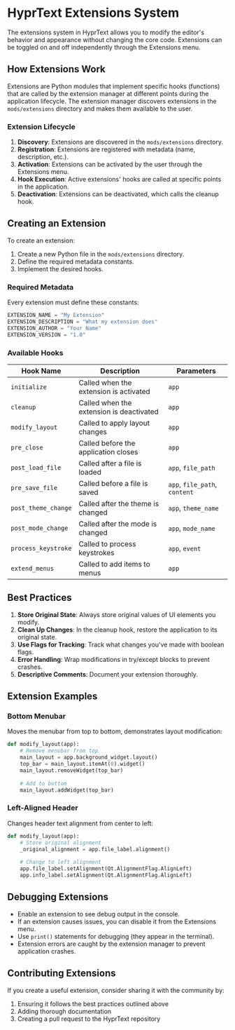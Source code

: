 # HyprText Extensions System

The extensions system in HyprText allows you to modify the editor's behavior and appearance without changing the core code. Extensions can be toggled on and off independently through the Extensions menu.

## How Extensions Work

Extensions are Python modules that implement specific hooks (functions) that are called by the extension manager at different points during the application lifecycle. The extension manager discovers extensions in the `mods/extensions` directory and makes them available to the user.

### Extension Lifecycle

1. **Discovery**: Extensions are discovered in the `mods/extensions` directory.
2. **Registration**: Extensions are registered with metadata (name, description, etc.).
3. **Activation**: Extensions can be activated by the user through the Extensions menu.
4. **Hook Execution**: Active extensions' hooks are called at specific points in the application.
5. **Deactivation**: Extensions can be deactivated, which calls the cleanup hook.

## Creating an Extension

To create an extension:

1. Create a new Python file in the `mods/extensions` directory.
2. Define the required metadata constants.
3. Implement the desired hooks.

### Required Metadata

Every extension must define these constants:

```python
EXTENSION_NAME = "My Extension"
EXTENSION_DESCRIPTION = "What my extension does"
EXTENSION_AUTHOR = "Your Name"
EXTENSION_VERSION = "1.0"
```

### Available Hooks

| Hook Name | Description | Parameters |
|-----------|-------------|------------|
| `initialize` | Called when the extension is activated | `app` |
| `cleanup` | Called when the extension is deactivated | `app` |
| `modify_layout` | Called to apply layout changes | `app` |
| `pre_close` | Called before the application closes | `app` |
| `post_load_file` | Called after a file is loaded | `app`, `file_path` |
| `pre_save_file` | Called before a file is saved | `app`, `file_path`, `content` |
| `post_theme_change` | Called after the theme is changed | `app`, `theme_name` |
| `post_mode_change` | Called after the mode is changed | `app`, `mode_name` |
| `process_keystroke` | Called to process keystrokes | `app`, `event` |
| `extend_menus` | Called to add items to menus | `app` |

## Best Practices

1. **Store Original State**: Always store original values of UI elements you modify.
2. **Clean Up Changes**: In the cleanup hook, restore the application to its original state.
3. **Use Flags for Tracking**: Track what changes you've made with boolean flags.
4. **Error Handling**: Wrap modifications in try/except blocks to prevent crashes.
5. **Descriptive Comments**: Document your extension thoroughly.

## Extension Examples

### Bottom Menubar

Moves the menubar from top to bottom, demonstrates layout modification:

```python
def modify_layout(app):
    # Remove menubar from top
    main_layout = app.background_widget.layout()
    top_bar = main_layout.itemAt(0).widget()
    main_layout.removeWidget(top_bar)
    
    # Add to bottom
    main_layout.addWidget(top_bar)
```

### Left-Aligned Header

Changes header text alignment from center to left:

```python
def modify_layout(app):
    # Store original alignment
    _original_alignment = app.file_label.alignment()
    
    # Change to left alignment
    app.file_label.setAlignment(Qt.AlignmentFlag.AlignLeft)
    app.info_label.setAlignment(Qt.AlignmentFlag.AlignLeft)
```

## Debugging Extensions

- Enable an extension to see debug output in the console.
- If an extension causes issues, you can disable it from the Extensions menu.
- Use `print()` statements for debugging (they appear in the terminal).
- Extension errors are caught by the extension manager to prevent application crashes.

## Contributing Extensions

If you create a useful extension, consider sharing it with the community by:

1. Ensuring it follows the best practices outlined above
2. Adding thorough documentation
3. Creating a pull request to the HyprText repository 
